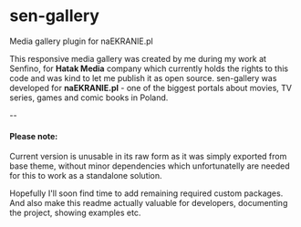 # sen-gallery
Media gallery plugin for naEKRANIE.pl


This responsive media gallery was created by me during my work at Senfino, for **Hatak Media** company which currently holds the rights to this code and was kind to let me publish it as open source. sen-gallery was developed for **naEKRANIE.pl** - one of the biggest portals about movies, TV series, games and comic books in Poland.

--

#### Please note:

Current version is unusable in its raw form as it was simply exported from base theme, without minor dependencies which unfortunatelly are needed for this to work as a standalone solution.

Hopefully I'll soon find time to add remaining required custom packages. And also make this readme actually valuable for developers, documenting the project, showing examples etc.
